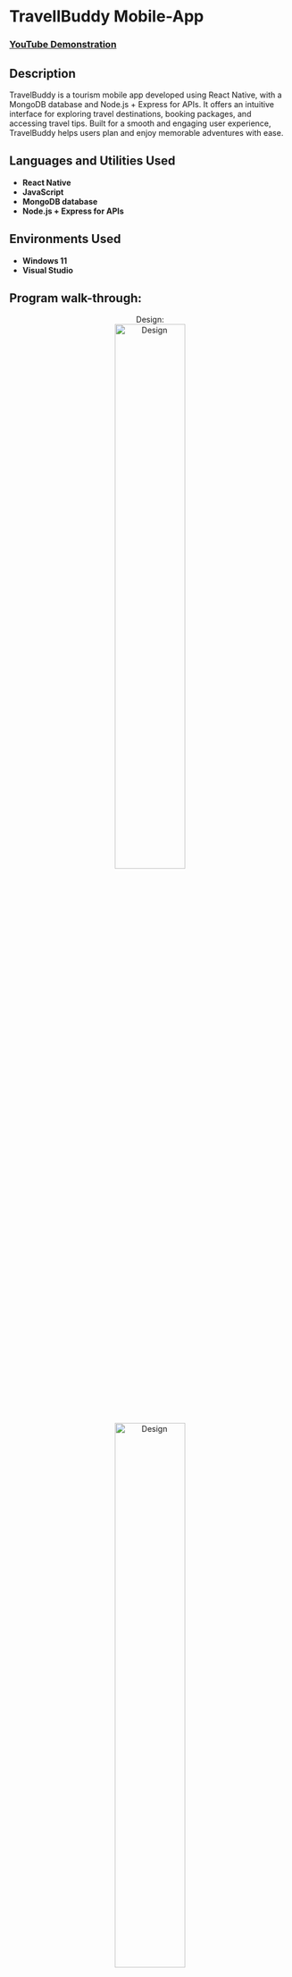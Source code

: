 <h1> TravellBuddy Mobile-App</h1>

 ### [YouTube Demonstration](https://youtu.be/7eJexJVCqJo)

<h2>Description</h2>
TravelBuddy is a tourism mobile app developed using React Native, with a MongoDB database and Node.js + Express for APIs. It offers an intuitive interface for exploring travel destinations, booking packages, and accessing travel tips. Built for a smooth and engaging user experience, TravelBuddy helps users plan and enjoy memorable adventures with ease.
<br />


<h2>Languages and Utilities Used</h2>

- <b>React Native</b> 
- <b>JavaScript</b>
- <b>MongoDB database</b>
- <b>Node.js + Express for APIs</b>

<h2>Environments Used </h2>

- <b>Windows 11</b>
- <b>Visual Studio</b>
  
<h2>Program walk-through:</h2>

<p align="center">
Design: <br/>
<img src="https://i.imgur.com/QT3q0jI.png" height="50%" width="50%" alt="Design"/>
<br />
<br />
<img src="https://imgur.com/a/Cby6JBi.png" height="50%" width="50%" alt="Design"/>
<br />
<br />

</p>

<!--
 ```diff
- text in red
+ text in green
! text in orange
# text in gray
@@ text in purple (and bold)@@
```
--!>
